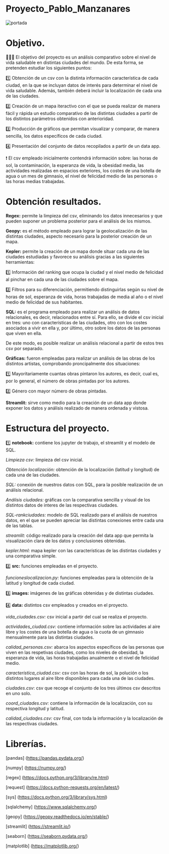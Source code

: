 # Proyecto_Pablo_Manzanares

![portada](https://es.wikipedia.org/wiki/Ciudad_global#/media/Archivo:Skyscrapers_of_Shinjuku_2009_January.jpg)

# Objetivo.

🌇🏃‍♀️ El objetivo del proyecto es un análisis comparativo sobre el nivel de vida saludable en distintas ciudades del mundo. De esta forma, se pretenden estudiar los siguientes puntos:

1️⃣ Obtención de un csv con la distinta información característica de cada ciudad, en la que se incluyan datos de interés para determinar el nivel de vida saludable. Además, también deberá incluir la localización de cada una de las ciudades.

2️⃣ Creación de un mapa iteractivo con el que se pueda realizar de manera fácil y rápida un estudio comparativo de las distintas ciudades a partir de los distintos parámetros obtenidos con anterioridad.

3️⃣ Producción de gráficos que permitan visualizar y comparar, de manera sencilla, los datos específicos de cada ciudad.

4️⃣ Presentación del conjunto de datos recopilados a partir de un data app.

❗ El csv empleado inicialmente contendrá información sobre: las horas de sol, la contaminación, la esperanza de vida, la obesidad media, las actividades realizadas en espacios exteriores, los costes de una botella de agua o un mes de gimnasio, el nivel de felicidad medio de las personas o las horas medias trabajadas.


# Obtención resultados.

**Regex:** permite la limpieza del csv, eliminando los datos innecesarios y que pueden suponer un problema posterior para el análisis de los mismos.


**Geopy:** es el método empleado para lograr la geolocalización de las distintas ciudades, aspecto necesario para la posterior creación de un mapa.


**Kepler:** permite la creación de un mapa donde situar cada una de las ciudades estudiadas y favorece su análisis gracias a las siguientes herramientas:

1️⃣ Información del ranking que ocupa la ciudad y el nivel medio de felicidad al pinchar en cada una de las ciudades sobre el mapa.

2️⃣ Filtros para su diferenciación, permitiendo distinguirlas según su nivel de horas de sol, esperanza de vida, horas trabajadas de media al año o el nivel medio de felicidad de sus habitantes.

**SQL:** es el programa empleado para realizar un análisis de datos relacionales, es decir, relacionados entre sí. Para ello, se divide el csv inicial en tres: uno con características de las ciudades, otro con los costes asociados a vivir en ella y, por último, otro sobre los datos de las personas que viven en ella.

De este modo, es posible realizar un análisis relacional a partir de estos tres csv por separado.


**Gráficas:** fueron empleadas para realizar un análisis de las obras de los distintos artistas, comprobando proncipalmente dos situaciones:

1️⃣ Mayoritariamente cuantas obras pintaron los autores, es decir, cual es, por lo general, el número de obras pintadas por los autores. 

2️⃣ Género con mayor número de obras pintadas.


**Streamlit:** sirve como medio para la creación de un data app donde exponer los datos y análisis realizado de manera ordenada y vistosa.


# Estructura del proyecto.

1️⃣ **notebook:** contiene los jupyter de trabajo, el streamlit y el modelo de SQL.

*Limpieza csv:* limpieza del csv inicial.

*Obtención localización:* obtención de la localización (latitud y longitud) de cada una de las ciudades.

*SQL:* conexión de nuestros datos con SQL, para la posible realización de un análisis relacional.
    
*Análisis ciudades:* gráficas con la comparativa sencilla y visual de los distintos datos de interes de las respectivas ciudades. 

*SQL-rankciudades:* modelo de SQL realizado para el análisis de nuestros datos, en el que se pueden apreciar las distintas conexiones entre cada una de las tablas.

*streamlit:* código realizado para la creación del data app que permita la visualización clara de los datos y conclusiones obtenidas.

*kepler.html:* mapa kepler con las características de las distintas ciudades y una comparativa simple.


2️⃣ **src:** funciones empleadas en el proyecto.

*funcioneslocalizacion.py:* funciones empleadas para la obtención de la latitud y longitud de cada ciudad.


3️⃣ **images:** imágenes de las gráficas obtenidas y de distintas ciudades.


4️⃣ **data:** distintos csv empleados y creados en el proyecto.

*vida_ciudades.csv:* csv inicial a partir del cual se realiza el proyecto.

*actividades_ciudad.csv:* contiene información sobre las actividades al aire libre y los costes de una botella de agua o la cuota de un gimnasio mensualmente para las distintas ciudades.

*calidad_personas.csv:* abarca los aspectos específicos de las personas que viven en las respetivas ciudades, como los niveles de obesidad, la esperanza de vida, las horas trabajadas anualmente o el nivel de felicidad medio.

*caracteristica_ciudad.csv:* csv con las horas de sol, la polución o los distintos lugares al aire libre disponibles para cada una de las ciudades.

*ciudades.csv*: csv que recoge el conjunto de los tres últimos csv descritos en uno solo.

*coord_ciudades.csv:* contiene la información de la localización, con su respectiva longitud y latitud.

*calidad_ciudades.csv:* csv final, con toda la información y la localización de las respectivas ciudades.


# Librerías.

[pandas] (https://pandas.pydata.org/)

[numpy] (https://numpy.org/)

[regex] (https://docs.python.org/3/library/re.html)

[request] (https://docs.python-requests.org/en/latest/)

[sys] (https://docs.python.org/3/library/sys.html)

[sqlalchemy] (https://www.sqlalchemy.org/)

[geopy] (https://geopy.readthedocs.io/en/stable/)

[streamlit] (https://streamlit.io/)

[seaborn] (https://seaborn.pydata.org/)

[matplotlib] (https://matplotlib.org/)
